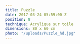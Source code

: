 ```yaml
---
title: Puzzle
date: 2017-03-24 05:59:00 Z
position: 8
technique: Acrylique sur toile
dimensions: 80 x 60 cm
photo: "/uploads/Puzzle_hd.jpg"
---
```



